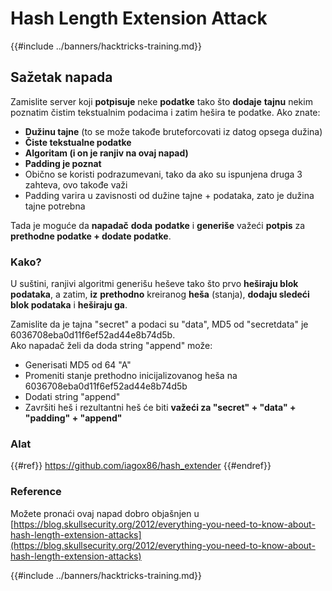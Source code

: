 # Hash Length Extension Attack

{{#include ../banners/hacktricks-training.md}}

## Sažetak napada

Zamislite server koji **potpisuje** neke **podatke** tako što **dodaje** **tajnu** nekim poznatim čistim tekstualnim podacima i zatim hešira te podatke. Ako znate:

- **Dužinu tajne** (to se može takođe bruteforcovati iz datog opsega dužina)
- **Čiste tekstualne podatke**
- **Algoritam (i on je ranjiv na ovaj napad)**
- **Padding je poznat**
- Obično se koristi podrazumevani, tako da ako su ispunjena druga 3 zahteva, ovo takođe važi
- Padding varira u zavisnosti od dužine tajne + podataka, zato je dužina tajne potrebna

Tada je moguće da **napadač** **doda** **podatke** i **generiše** važeći **potpis** za **prethodne podatke + dodate podatke**.

### Kako?

U suštini, ranjivi algoritmi generišu heševe tako što prvo **heširaju blok podataka**, a zatim, **iz** **prethodno** kreiranog **heša** (stanja), **dodaju sledeći blok podataka** i **heširaju ga**.

Zamislite da je tajna "secret" a podaci su "data", MD5 od "secretdata" je 6036708eba0d11f6ef52ad44e8b74d5b.\
Ako napadač želi da doda string "append" može:

- Generisati MD5 od 64 "A"
- Promeniti stanje prethodno inicijalizovanog heša na 6036708eba0d11f6ef52ad44e8b74d5b
- Dodati string "append"
- Završiti heš i rezultantni heš će biti **važeći za "secret" + "data" + "padding" + "append"**

### **Alat**


{{#ref}}
https://github.com/iagox86/hash_extender
{{#endref}}

### Reference

Možete pronaći ovaj napad dobro objašnjen u [https://blog.skullsecurity.org/2012/everything-you-need-to-know-about-hash-length-extension-attacks](https://blog.skullsecurity.org/2012/everything-you-need-to-know-about-hash-length-extension-attacks)

{{#include ../banners/hacktricks-training.md}}
